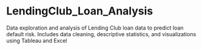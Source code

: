 # LendingClub_Loan_Analysis
Data exploration and analysis of Lending Club loan data to predict loan default risk. Includes data cleaning, descriptive statistics, and visualizations using Tableau and Excel
